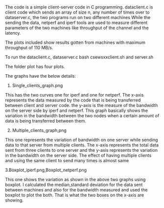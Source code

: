 The code is a simple client-server code in C programming. 
dataclient.c is client code which sends an array of size n, any number of times over to dataserver.c, the two programs run on two different machines
While the sending the data, netperf and iperf tools are used to measure different parameters of the two machines like throughput of the channel and the latency.

The plots included show results gotten from  machines with maximum throughput of 110 MB/s.

To run the dataclient.c, dataserver.c bash  csewsxxclient.sh and server.sh

The folder plot has four plots.

The graphs have the below details:
1. Single_clients_graph.png

This has the two curves one for iperf and one for netperf. The x-axis represents the data measured by the code that is being transferred between client and server code. the y-axis is the measure of the bandwidth on the server side by iperf and netperf. This graph basically shows the variation in the bandwidth between the two nodes when a certain amount of data is being transferred between them.

2. Multiple_clients_graph,png

This one represents the variation of bandwidth on one server while sending data to that server from multiple clients. The x-axis represents the total data sent from three clients to one server and the y-axis represents the variation in the bandwidth on the server side.  The effect of having multiple clients and using the same client to send many times is almost same

3.Boxplot_iperf.png,Boxplot_netperf.png

This one shows the variation as shown in the above two graphs using boxplot. I calculated the median,standard deviation for the data sent between machines and also for the bandwidth measured  and used the boxplot to plot the both. That is what the two boxes on the x-axis are showing.


